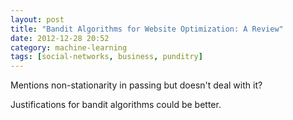 ```yaml
---
layout: post
title: "Bandit Algorithms for Website Optimization: A Review"
date: 2012-12-28 20:52
category: machine-learning
tags: [social-networks, business, punditry]
---
```


Mentions non-stationarity in passing but doesn't deal with it?

Justifications for bandit algorithms could be better.

